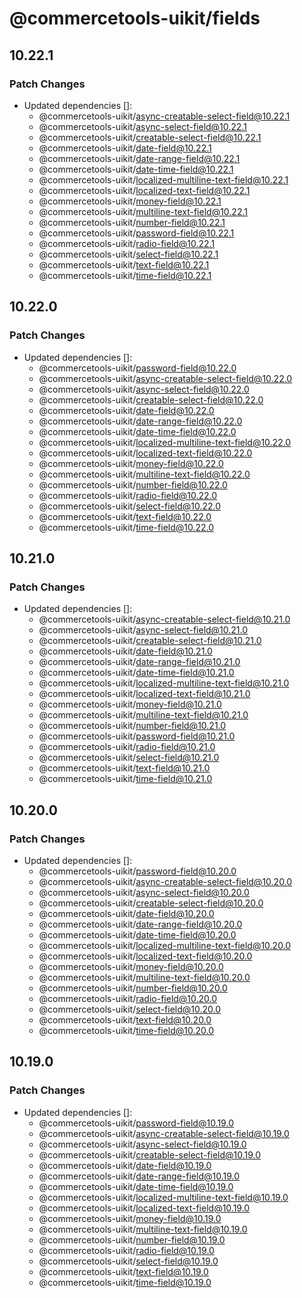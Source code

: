 # @commercetools-uikit/fields

## 10.22.1

### Patch Changes

- Updated dependencies []:
  - @commercetools-uikit/async-creatable-select-field@10.22.1
  - @commercetools-uikit/async-select-field@10.22.1
  - @commercetools-uikit/creatable-select-field@10.22.1
  - @commercetools-uikit/date-field@10.22.1
  - @commercetools-uikit/date-range-field@10.22.1
  - @commercetools-uikit/date-time-field@10.22.1
  - @commercetools-uikit/localized-multiline-text-field@10.22.1
  - @commercetools-uikit/localized-text-field@10.22.1
  - @commercetools-uikit/money-field@10.22.1
  - @commercetools-uikit/multiline-text-field@10.22.1
  - @commercetools-uikit/number-field@10.22.1
  - @commercetools-uikit/password-field@10.22.1
  - @commercetools-uikit/radio-field@10.22.1
  - @commercetools-uikit/select-field@10.22.1
  - @commercetools-uikit/text-field@10.22.1
  - @commercetools-uikit/time-field@10.22.1

## 10.22.0

### Patch Changes

- Updated dependencies []:
  - @commercetools-uikit/password-field@10.22.0
  - @commercetools-uikit/async-creatable-select-field@10.22.0
  - @commercetools-uikit/async-select-field@10.22.0
  - @commercetools-uikit/creatable-select-field@10.22.0
  - @commercetools-uikit/date-field@10.22.0
  - @commercetools-uikit/date-range-field@10.22.0
  - @commercetools-uikit/date-time-field@10.22.0
  - @commercetools-uikit/localized-multiline-text-field@10.22.0
  - @commercetools-uikit/localized-text-field@10.22.0
  - @commercetools-uikit/money-field@10.22.0
  - @commercetools-uikit/multiline-text-field@10.22.0
  - @commercetools-uikit/number-field@10.22.0
  - @commercetools-uikit/radio-field@10.22.0
  - @commercetools-uikit/select-field@10.22.0
  - @commercetools-uikit/text-field@10.22.0
  - @commercetools-uikit/time-field@10.22.0

## 10.21.0

### Patch Changes

- Updated dependencies []:
  - @commercetools-uikit/async-creatable-select-field@10.21.0
  - @commercetools-uikit/async-select-field@10.21.0
  - @commercetools-uikit/creatable-select-field@10.21.0
  - @commercetools-uikit/date-field@10.21.0
  - @commercetools-uikit/date-range-field@10.21.0
  - @commercetools-uikit/date-time-field@10.21.0
  - @commercetools-uikit/localized-multiline-text-field@10.21.0
  - @commercetools-uikit/localized-text-field@10.21.0
  - @commercetools-uikit/money-field@10.21.0
  - @commercetools-uikit/multiline-text-field@10.21.0
  - @commercetools-uikit/number-field@10.21.0
  - @commercetools-uikit/password-field@10.21.0
  - @commercetools-uikit/radio-field@10.21.0
  - @commercetools-uikit/select-field@10.21.0
  - @commercetools-uikit/text-field@10.21.0
  - @commercetools-uikit/time-field@10.21.0

## 10.20.0

### Patch Changes

- Updated dependencies []:
  - @commercetools-uikit/password-field@10.20.0
  - @commercetools-uikit/async-creatable-select-field@10.20.0
  - @commercetools-uikit/async-select-field@10.20.0
  - @commercetools-uikit/creatable-select-field@10.20.0
  - @commercetools-uikit/date-field@10.20.0
  - @commercetools-uikit/date-range-field@10.20.0
  - @commercetools-uikit/date-time-field@10.20.0
  - @commercetools-uikit/localized-multiline-text-field@10.20.0
  - @commercetools-uikit/localized-text-field@10.20.0
  - @commercetools-uikit/money-field@10.20.0
  - @commercetools-uikit/multiline-text-field@10.20.0
  - @commercetools-uikit/number-field@10.20.0
  - @commercetools-uikit/radio-field@10.20.0
  - @commercetools-uikit/select-field@10.20.0
  - @commercetools-uikit/text-field@10.20.0
  - @commercetools-uikit/time-field@10.20.0

## 10.19.0

### Patch Changes

- Updated dependencies []:
  - @commercetools-uikit/password-field@10.19.0
  - @commercetools-uikit/async-creatable-select-field@10.19.0
  - @commercetools-uikit/async-select-field@10.19.0
  - @commercetools-uikit/creatable-select-field@10.19.0
  - @commercetools-uikit/date-field@10.19.0
  - @commercetools-uikit/date-range-field@10.19.0
  - @commercetools-uikit/date-time-field@10.19.0
  - @commercetools-uikit/localized-multiline-text-field@10.19.0
  - @commercetools-uikit/localized-text-field@10.19.0
  - @commercetools-uikit/money-field@10.19.0
  - @commercetools-uikit/multiline-text-field@10.19.0
  - @commercetools-uikit/number-field@10.19.0
  - @commercetools-uikit/radio-field@10.19.0
  - @commercetools-uikit/select-field@10.19.0
  - @commercetools-uikit/text-field@10.19.0
  - @commercetools-uikit/time-field@10.19.0

